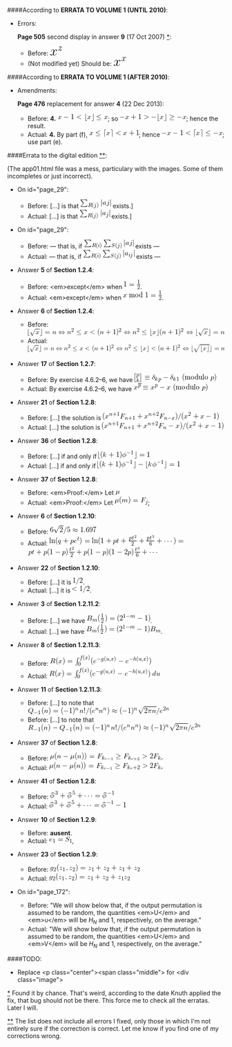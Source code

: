 ####According to **ERRATA TO VOLUME 1 (UNTIL 2010)**:

  - Errors:

    <a id="err1"></a>**Page 505** second display in answer **9** (17 Oct 2007) [*](#note1):

    - Before: ![Alt x^{z}](./imgs/1.gif)
    - (Not modified yet) Should be: ![Alt x^{x}](./imgs/2.gif)

####According to **ERRATA TO VOLUME 1 (AFTER 2010)**:

  - Amendments:

    **Page 476** replacement for answer **4** (22 Dec 2013):

    - Before: **4.** ![Alt x-1<\lfloor{x}\rfloor\le x](./imgs/3.gif); so ![Alt -x+1>-\lfloor{x}\rfloor\ge-x](./imgs/4.gif); hence the result.
    - Actual: **4.** By part (f), ![Alt x\le\lceil{x}\rceil<x+1](./imgs/5.gif); hence ![Alt -x-1<\lceil{x}\rceil\le-x](./imgs/6.gif); use part (e).

####<a id="title"></a>Errata to the digital edition [**](#note2):

(The app01.html file was a mess, particulary with the images. Some of them incompletes or just incorrect).

  - On id="page\_29":

    - Before: \[...\] is that ![Alt \sum_{R(j)}|aj|](./imgs/7.gif) exists.\]
    - Actual: \[...\] is that ![Alt \sum_{R(j)}|a_{j}|](./imgs/8.gif) exists.\]

  - On id="page\_29":

    - Before: — that is, if ![Alt \sum_{R(i)}\sum_{S(j)}|aj|](./imgs/9.gif) exists —
    - Actual: — that is, if ![Alt \sum_{R(i)}\sum_{S(j)}|a_{ij}|](./imgs/10.gif) exists —

  - Answer **5** of **Section 1.2.4**:

    - Before: &lt;em&gt;except&lt;/em&gt; when ![Alt 1=\frac12](./imgs/11.gif).
    - Actual: &lt;em&gt;except&lt;/em&gt; when ![Alt x\bmod1=\frac12](./imgs/12.gif).

  - Answer **6** of **Section 1.2.4**:

    - Before: ![Alt \lfloor{\sqrt{x}}\rfloor=n\Leftrightarrow n^{2}\le x<(n+1)^{2}\Leftrightarrow n^{2}\le\lfloor{x}\rfloor\lt(n+1)^{2}\Leftrightarrow \lfloor\sqrt{x}\rfloor=n](./imgs/13.gif)
    - Actual: ![Alt \lfloor{\sqrt{x}}\rfloor=n\Leftrightarrow n^{2}\le x<(n+1)^{2}\Leftrightarrow n^{2}\le\lfloor{x}\rfloor<(n+1)^{2}\Leftrightarrow\lfloor{\sqrt{\lfloor{x}\rfloor}}\rfloor=n](./imgs/14.gif)

  - Answer **17** of **Section 1.2.7**:

    - Before: By exercise 4.6.2–6, we have ![Alt {p\brack k}\equiv\delta_{kp}-\delta_{k1}\text{ (modulo }p)](./imgs/15.gif)
    - Actual: By exercise 4.6.2–6, we have ![Alt x^{\overline p}\equiv x^{p}-x\text{ (modulo }p)](./imgs/16.gif)

  - Answer **21** of **Section 1.2.8**:

    - Before: \[...\] the solution is ![Alt (x^{n+1}F_{n+1}+x^{n+2}F_{n-x})/(x^{2}+x-1)](./imgs/17.gif)
    - Actual: \[...\] the solution is ![Alt (x^{n+1}F_{n+1}+x^{n+2}F_{n}-x)/(x^{2}+x-1)](./imgs/18.gif)

  - Answer **36** of **Section 1.2.8**:

    - Before: \[...\] if and only if ![Alt \lfloor{(k+1)\phi^{-1}}\rfloor=1](./imgs/19.gif)
    - Actual: \[...\] if and only if ![Alt \lfloor{(k+1)\phi^{-1}}\rfloor-\lfloor{k\phi^{-1}}\rfloor=1](./imgs/20.gif)

  - Answer **37** of **Section 1.2.8**:

    - Before: &lt;em&gt;Proof:&lt;/em&gt; Let ![Alt \mu](./imgs/21.gif)
    - Actual: &lt;em&gt;Proof:&lt;/em&gt; Let ![Alt \mu(m)=F_{j}](./imgs/22.gif);

  - Answer **6** of **Section 1.2.10**:

    - Before: ![Alt 6\sqrt{2}/5\approx 1.697](./imgs/23.gif)
    - Actual: ![Alt \ln(q+pe^{t})=\ln(1+pt+\frac{pt^{2}}{2}+\frac{pt^{3}}{6}+\cdots)=](./imgs/24.gif) ![Alt pt+p(1-p)\frac{t^{2}}{2}+p(1-p)(1-2p)\frac{t^{3}}{6}+\cdots](./imgs/24-2.gif)

  - Answer **22** of **Section 1.2.10**:

    - Before: \[...\] it is ![Alt 1/2](./imgs/25.gif).
    - Actual: \[...\] it is ![Alt <1/2](./imgs/26.gif).

  - Answer **3** of **Section 1.2.11.2**:

    - Before: \[...\] we have ![Alt B_{m}(\frac12)=(2^{1-m}-1)](./imgs/27.gif).
    - Actual: \[...\] we have ![Alt B_{m}(\frac12)=(2^{1-m}-1)B_{m}](./imgs/28.gif).

  - Answer **8** of **Section 1.2.11.3**:

    - Before: ![Alt R(x)=\int_{0}^{f(x)}(e^{-g(u,x)}-e^{-h(u,x)})](./imgs/29.gif)
    - Actual: ![Alt R(x)=\int_{0}^{f(x)}(e^{-g(u,x)}-e^{-h(u,x)})\,du](./imgs/30.gif)

  - Answer **11** of **Section 1.2.11.3**:

    - Before: \[...\] to note that ![Alt Q_{-1}(n)=(-1)^{n}n!/(e^{n}n^{n})\approx(-1)^{n}\sqrt{2\pi n}/e^{2n}](./imgs/31.gif)
    - Before: \[...\] to note that ![Alt R_{-1}(n)-Q_{-1}(n)=(-1)^{n}n!/(e^{n}n^{n})\approx(-1)^{n}\sqrt{2\pi n}/e^{2n}](./imgs/32.gif)

  - Answer **37** of **Section 1.2.8**:

    - Before: ![Alt \mu(n-\mu(n))=F_{k_{r-1}}\ge F_{k_{r+2}}>2F_{k_{r}}](./imgs/33.gif)
    - Actual: ![Alt \mu(n-\mu(n))=F_{k_{r-1}}\ge F_{k_{r}+2}>2F_{k_{r}}](./imgs/34.gif)

  - Answer **41** of **Section 1.2.8**:

    - Before: ![Alt {\skew{4}\widehat{\smash{\phi}\vphantom{a}}}^{\,3}+{\skew{4}\widehat{\smash{\phi}\vphantom{a}}}^{\,5}+\cdots={\skew{4}\widehat{\smash{\phi}\vphantom{a}}}^{\,-1}](./imgs/35.gif)
    - Actual: ![Alt {\skew{4} \widehat{\smash{\phi}\vphantom{a}}}^{\,3}+{\skew{4}\widehat{\smash{\phi}\vphantom{a}}}^{\,5}+\cdots={\skew{4}\widehat{\smash{\phi}\vphantom{a}}}^{\,-1}-1](./imgs/36.gif)

  - Answer **10** of **Section 1.2.9**:

    - Before: **ausent**.
    - Actual: ![Alt e_{1}=S_{1}](./imgs/37.gif),

  - Answer **23** of **Section 1.2.9**:

    - Before: ![Alt g_{2}(z_{1},z_{2})=z_{1}+z_{2}+z_{1}+z_{2}](./imgs/38.gif)
    - Actual: ![Alt g_{2}(z_{1},z_{2})=z_{1}+z_{2}+z_{1}z_{2}](./imgs/39.gif)

  - On id="page\_172":

    - Before: "We will show below that, if the output permutation is assumed to be random, the quantities &lt;em&gt;U&lt;/em&gt; and &lt;em&gt;υ&lt;/em&gt; will be $H_{N}$ and 1, respectively, on the average."
    - Actual: "We will show below that, if the output permutation is assumed to be random, the quantities &lt;em&gt;U&lt;/em&gt; and &lt;em&gt;V&lt;/em&gt; will be $H_{N}$ and 1, respectively, on the average."

####TODO:

  - Replace &lt;p class="center"&gt;&lt;span class="middle"&gt; for &lt;div class="image"&gt;


<a id="note1"></a>[*](#err1) Found it by chance. That's weird, according to the date Knuth applied the fix, that bug should not be there.
This force me to check all the erratas. Later I will.

<a id="note2"></a>[**](#title) The list does not include all errors I fixed, only those in which I'm not entirely sure if the correction is correct. Let me know if you find one of my corrections wrong.
